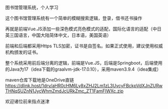图书馆管理系统，个人学习

这个图书馆管理系统有一个简单的模糊搜索逻辑，登录，借书还书操作

再就是前端Vue.JS添加一些深色模式亮色模式的适配，国际化语言的适配（中日英三国语言，中国大陆简体中文，日本语，美国英语）

前端和后端都采用Https TLS加密，证书是自签名。如果正式使用，建议使用权威机构颁发的证书。

整个系统采用前后端分离的逻辑，前端是Vue.JS，后端是Springboot，后端使用的Java为17（idea下载的graalvm-jdk-17.0.10），采用maven3.9.4（idea集成）

maven仓库下载地是OneDrive直链  https://dlink.host/1drv/aHR0cHM6Ly8xZHJ2Lm1zL3UvcyFBckpVdXJnZURwTHNqSUZnN1JycWhmZmdJcURkZmc_ZT1FamFlWXc.zip

欢迎诸位前来指点迷津
